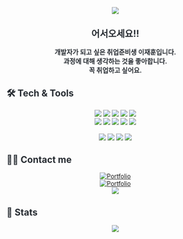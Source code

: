 <div align="center">
  <img src="https://capsule-render.vercel.app/api?type=waving&color=gradient&height=120&text=Hello!!&animation=fadeIn&fontColor=000000&fontSize=40" />
</div>

<div align="center"> 
  <h2 style="color: #282d33;"> 어서오세요!! </h2>  
  <div style="font-weight: 700; font-size: 15px; color: #282d33;">
    개발자가 되고 싶은 취업준비생 이재훈입니다.
  </div>
  <div style="font-weight: 700; font-size: 15px; color: #282d33;">
    과정에 대해 생각하는 것을 좋아합니다.
  </div>
  <div style="font-weight: 700; font-size: 15px; color: #282d33;">
    꼭 취업하고 싶어요.
  </div>
</div>

<div align: "center">
  <h2 style="color: #282d33;"> 🛠️ Tech & Tools </h2>
</div>

<div align="center">
  <img src="https://img.shields.io/badge/Java-007396?style=Plastic&logo=java&logoColor=white" />
  <img src="https://img.shields.io/badge/Spring-6DB33F?style=Plastic&logo=Spring&logoColor=white">
  <img src="https://img.shields.io/badge/Amazon AWS-232F3E?style=Plastic&logo=Amazon&logoColor=white" />
  <img src="https://img.shields.io/badge/Oracle-F80000?style=Plastic&logo=Oracle&logoColor=white" />
  <img src="https://img.shields.io/badge/MySQL-4479A1?style=Plastic&logo=MySQL&logoColor=white" />
  <br>
  <img src="https://img.shields.io/badge/HTML5-E34F26?style=Plastic&logo=HTML5&logoColor=white" />
  <img src="https://img.shields.io/badge/CSS3-1572B6?style=Plastic&logo=CSS3&logoColor=white" />
  <img src="https://img.shields.io/badge/Bootstrap-7952B3?style=Plastic&logo=Bootstrap&logoColor=white" />
  <img src="https://img.shields.io/badge/jQuery-0769AD?style=Plastic&logo=jQuery&logoColor=white" />
  <img src="https://img.shields.io/badge/Javascript-F7DF1E?style=Plastic&logo=Javascript&logoColor=white" />
  <br><br>
  <img src="https://img.shields.io/badge/Git-F05032?style=Plastic&logo=Git&logoColor=white" />
  <img src="https://img.shields.io/badge/Github-181717?style=Plastic&logo=Github&logoColor=white" />
  <img src="https://img.shields.io/badge/Eclipse IDE-2C2255?style=Plastic&logo=Eclipse&logoColor=white" />
  <img src="https://img.shields.io/badge/IntelliJ IDEA-000000?style=Plastic&logo=intellijidea&logoColor=white" />
</div>

<h2 style="color: #282d33;"> 🧑‍💻 Contact me </h2>
  <div align="center">
<a href="https://github.com/callipix/myApp/edit/main/README.md">
  <img src="https://img.shields.io/badge/Portfolio : Personal Mini Project-F44336?style=flat&logo=Task&logoColor=white" alt="Portfolio" />
</a>
  <br>
  <a href="https://github.com/callipix/nunettine/edit/main/README.md">
  <img src="https://img.shields.io/badge/Portfolio : nunettine Team Project-F44336?style=flat&logo=BookStack&logoColor=white" alt="Portfolio" />
</a>
    <br>
  <img src="https://img.shields.io/badge/Gmail-30B980?style=flat&logo=Gmail&logoColor=white" />
</div>

<h2 style="color: #282d33;"> 🏅 Stats </h2>

<div align="center">
  <img src="https://github-readme-stats.vercel.app/api/top-langs/?username=callipix&hide=css&layout=compact&bg_color=180,000000,&title_color=000000&text_color=000000" />
</div>

